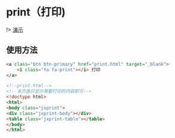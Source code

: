 # print（打印)

!> [演示](demo/form/group.html)

## 使用方法

```html
<a class="btn btn-primary" href="print.html" target="_blank">
    <i class="fa fa-print"></i> 打印
</a>

<!--print.html-->
<!--本页面只显示需要打印的内容即可-->
<!doctype html>
<html>
<body class="jxprint">
<div class="jxprint-body"></div>
<table class="jxprint-table"></table>
</body>
</html>
```